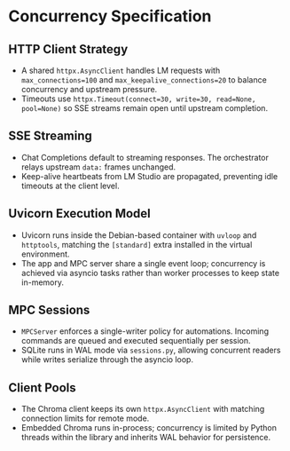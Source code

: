 # Concurrency Specification

## HTTP Client Strategy
- A shared `httpx.AsyncClient` handles LM requests with `max_connections=100` and `max_keepalive_connections=20` to balance concurrency and upstream pressure.
- Timeouts use `httpx.Timeout(connect=30, write=30, read=None, pool=None)` so SSE streams remain open until upstream completion.

## SSE Streaming
- Chat Completions default to streaming responses. The orchestrator relays upstream `data:` frames unchanged.
- Keep-alive heartbeats from LM Studio are propagated, preventing idle timeouts at the client level.

## Uvicorn Execution Model
- Uvicorn runs inside the Debian-based container with `uvloop` and `httptools`, matching the `[standard]` extra installed in the virtual environment.
- The app and MPC server share a single event loop; concurrency is achieved via asyncio tasks rather than worker processes to keep state in-memory.

## MPC Sessions
- `MPCServer` enforces a single-writer policy for automations. Incoming commands are queued and executed sequentially per session.
- SQLite runs in WAL mode via `sessions.py`, allowing concurrent readers while writes serialize through the asyncio loop.

## Client Pools
- The Chroma client keeps its own `httpx.AsyncClient` with matching connection limits for remote mode.
- Embedded Chroma runs in-process; concurrency is limited by Python threads within the library and inherits WAL behavior for persistence.
